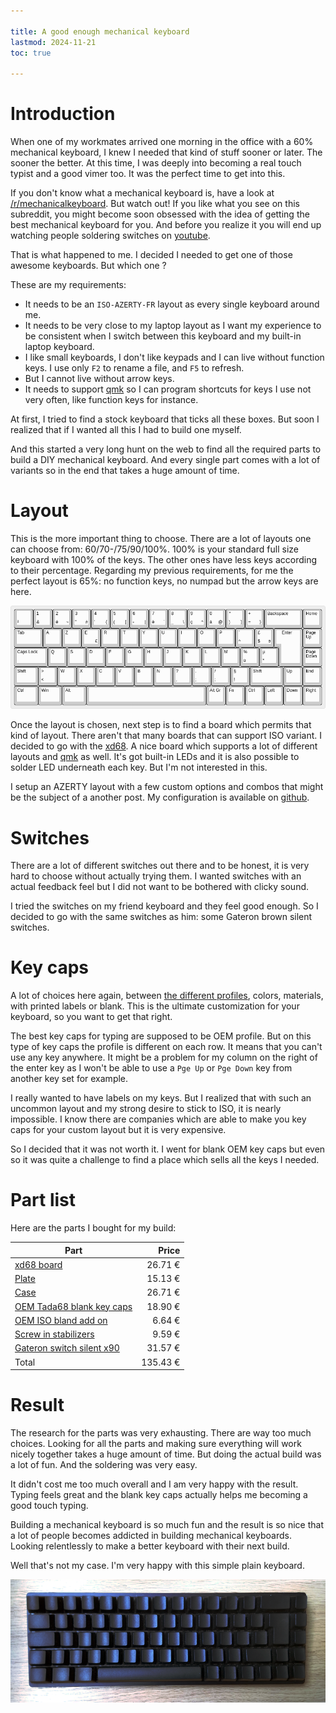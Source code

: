 ```yaml
---

title: A good enough mechanical keyboard
lastmod: 2024-11-21
toc: true

---
```


# Introduction

When one of my workmates arrived one morning in the office with a 60%
mechanical keyboard, I knew I needed that kind of stuff sooner or later. The
sooner the better. At this time, I was deeply into becoming a real touch typist
and a good vimer too. It was the perfect time to get into this.

If you don't know what a mechanical keyboard is, have a look at
[/r/mechanicalkeyboard](https://www.reddit.com/r/MechanicalKeyboards/). But
watch out! If you like what you see on this subreddit, you might become soon
obsessed with the idea of getting the best mechanical keyboard for you. And
before you realize it you will end up watching people soldering switches on
[youtube](https://www.youtube.com/watch?v=JpV-eJNrXjk).

That is what happened to me. I decided I needed to get one of those awesome
keyboards. But which one ?

These are my requirements:

- It needs to be an `ISO-AZERTY-FR` layout as every single keyboard around me.
- It needs to be very close to my laptop layout as I want my experience to be
  consistent when I switch between this keyboard and my built-in laptop
  keyboard.
- I like small keyboards, I don't like keypads and I can live without function
  keys. I use only `F2` to rename a file, and `F5` to refresh.
- But I cannot live without arrow keys.
- It needs to support [qmk] so I can program shortcuts for keys I use not very
  often, like function keys for instance.

At first, I tried to find a stock keyboard that ticks all these boxes. But
soon I realized that if I wanted all this I had to build one myself.

And this started a very long hunt on the web to find all the required parts to
build a DIY mechanical keyboard. And every single part comes with a lot of
variants so in the end that takes a huge amount of time.

# Layout

This is the more important thing to choose. There are a lot of layouts one can
choose from: 60/70-/75/90/100%. 100% is your standard full size keyboard with
100% of the keys. The other ones have less keys according to their percentage.
Regarding my previous requirements, for me the perfect layout is 65%: no
function keys, no numpad but the arrow keys are here.

![](/images/KB_layout.png)

Once the layout is chosen, next step is to find a board which permits that kind
of layout. There aren't that many boards that can support ISO variant. I
decided to go with the
[xd68](https://www.aliexpress.com/item/33001070473.html). A nice board which
supports a lot of different layouts and [qmk] as well. It's got built-in LEDs
and it is also possible to solder LED underneath each key. But I'm not
interested in this.

I setup an AZERTY layout with a few custom options and combos that might be the
subject of a another post. My configuration is available on
[github](https://github.com/jecaro/qmk_firmware/blob/408111ab253d5e4cfe8d75ec6949ac389f8e5e35/keyboards/xiudi/xd68/keymaps/jecaro_iso_azerty/keymap.c).

# Switches

There are a lot of different switches out there and to be honest, it is very
hard to choose without actually trying them. I wanted switches with an actual
feedback feel but I did not want to be bothered with clicky sound.

I tried the switches on my friend keyboard and they feel good enough. So I
decided to go with the same switches as him: some Gateron brown silent
switches.

# Key caps

A lot of choices here again, between [the different
profiles](https://www.keycaps.info/), colors, materials, with printed labels or
blank. This is the ultimate customization for your keyboard, so you want to get
that right.

The best key caps for typing are supposed to be OEM profile. But on this type
of key caps the profile is different on each row. It means that you can't use
any key anywhere. It might be a problem for my column on the right of the enter
key as I won't be able to use a `Pge Up` or `Pge Down` key from another key set
for example.

I really wanted to have labels on my keys. But I realized that with such an
uncommon layout and my strong desire to stick to ISO, it is nearly impossible.
I know there are companies which are able to make you key caps for your custom
layout but it is very expensive.

So I decided that it was not worth it. I went for blank OEM key caps but even
so it was quite a challenge to find a place which sells all the keys I needed.

# Part list

Here are the parts I bought for my build:

| Part | Price |
| - | -:|
| [xd68 board](https://www.aliexpress.com/item/33001070473.html) | 26.71 € |
| [Plate](https://www.aliexpress.com/item/33026284972.html) | 15.13 € |
| [Case](https://www.aliexpress.com/item/32999556031.html) | 26.71 € |
| [OEM Tada68 blank key caps](https://www.aliexpress.com/item/32879781299.html) | 18.90 € |
| [OEM ISO bland add on](https://www.aliexpress.com/item/32879781299.html) | 6.64 € |
| [Screw in stabilizers](https://www.aliexpress.com/item/4000217619434.html) | 9.59 € |
| [Gateron switch silent x90](https://www.aliexpress.com/item/32836368723.html) | 31.57 € |
| Total | 135.43 € |

# Result

The research for the parts was very exhausting. There are way too much choices.
Looking for all the parts and making sure everything will work nicely together
takes a huge amount of time. But doing the actual build was a lot of fun. And
the soldering was very easy.

It didn't cost me too much overall and I am very happy with the result. Typing
feels great and the blank key caps actually helps me becoming a good touch
typing.

Building a mechanical keyboard is so much fun and the result is so nice that a
lot of people becomes addicted in building mechanical keyboards. Looking
relentlessly to make a better keyboard with their next build.

Well that's not my case. I'm very happy with this simple plain keyboard.

![](/images/KB_final.png)

[qmk]: https://github.com/qmk/qmk_firmware
